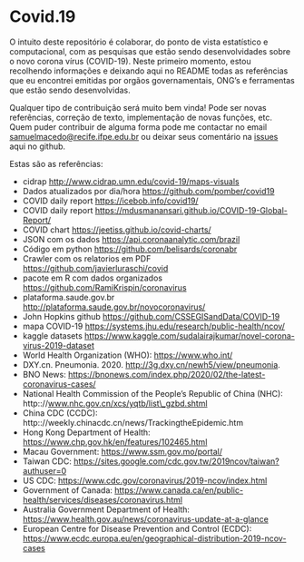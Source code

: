 Covid.19
================

O intuito deste repositório é colaborar, do ponto de vista estatístico e
computacional, com as pesquisas que estão sendo desenvolvidades sobre o
novo corona vírus (COVID-19). Neste primeiro momento, estou recolhendo
informações e deixando aqui no README todas as referências que eu
encontrei emitidas por orgãos governamentais, ONG’s e ferramentas que
estão sendo desenvolvidas.

Qualquer tipo de contribuição será muito bem vinda\! Pode ser novas
referências, correção de texto, implementação de novas funções, etc.
Quem puder contribuir de alguma forma pode me contactar no email
<samuelmacedo@recife.ifpe.edu.br> ou deixar seus comentário na
[issues](https://github.com/samuelmacedo83/covid.19/issues) aqui no
github.

Estas são as referências:

  - cidrap <http://www.cidrap.umn.edu/covid-19/maps-visuals>
  - Dados atualizados por dia/hora <https://github.com/pomber/covid19>
  - COVID daily report <https://icebob.info/covid19/>
  - COVID daily report
    <https://mdusmanansari.github.io/COVID-19-Global-Report/>
  - COVID chart <https://jeetiss.github.io/covid-charts/>
  - JSON com os dados <https://api.coronaanalytic.com/brazil>
  - Código em python <https://github.com/belisards/coronabr>
  - Crawler com os relatorios em PDF
    <https://github.com/javierluraschi/covid>
  - pacote em R com dados organizados
    <https://github.com/RamiKrispin/coronavirus>
  - plataforma.saude.gov.br
    <http://plataforma.saude.gov.br/novocoronavirus/>
  - John Hopkins github <https://github.com/CSSEGISandData/COVID-19>
  - mapa COVID-19 <https://systems.jhu.edu/research/public-health/ncov/>
  - kaggle datasets
    <https://www.kaggle.com/sudalairajkumar/novel-corona-virus-2019-dataset>
  - World Health Organization (WHO): <https://www.who.int/>
  - DXY.cn. Pneumonia. 2020. <http://3g.dxy.cn/newh5/view/pneumonia>.
  - BNO News:
    <https://bnonews.com/index.php/2020/02/the-latest-coronavirus-cases/>
  - National Health Commission of the People’s Republic of China (NHC):
    http:://www.nhc.gov.cn/xcs/yqtb/list\_gzbd.shtml
  - China CDC (CCDC):
    http:://weekly.chinacdc.cn/news/TrackingtheEpidemic.htm
  - Hong Kong Department of Health:
    <https://www.chp.gov.hk/en/features/102465.html>
  - Macau Government: <https://www.ssm.gov.mo/portal/>
  - Taiwan CDC:
    <https://sites.google.com/cdc.gov.tw/2019ncov/taiwan?authuser=0>
  - US CDC: <https://www.cdc.gov/coronavirus/2019-ncov/index.html>
  - Government of Canada:
    <https://www.canada.ca/en/public-health/services/diseases/coronavirus.html>
  - Australia Government Department of Health:
    <https://www.health.gov.au/news/coronavirus-update-at-a-glance>
  - European Centre for Disease Prevention and Control (ECDC):
    <https://www.ecdc.europa.eu/en/geographical-distribution-2019-ncov-cases>
